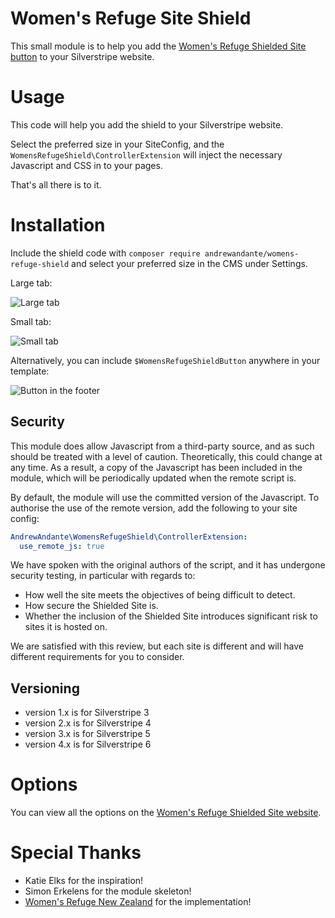 # Women's Refuge Site Shield

This small module is to help you add the [Women's Refuge Shielded Site button](https://shielded.co.nz/) to your Silverstripe website.

# Usage

This code will help you add the shield to your Silverstripe website.

Select the preferred size in your SiteConfig, and the `WomensRefugeShield\ControllerExtension` will inject the necessary Javascript and CSS in to your pages.

That's all there is to it.

# Installation

Include the shield code with `composer require andrewandante/womens-refuge-shield` and select your preferred size in the CMS under Settings.

Large tab:

![Large tab](img/screenshots/large_tab.PNG?raw=true)

Small tab:

![Small tab](img/screenshots/small_tab.PNG?raw=true)

Alternatively, you can include `$WomensRefugeShieldButton` anywhere in your template:

![Button in the footer](img/screenshots/button_in_footer.PNG?raw=true)

## Security

This module does allow Javascript from a third-party source, and as such should be treated with a level of caution. Theoretically, this could change at any time. As a result, a copy of the Javascript has been included in the module, which will be periodically updated when the remote script is.

By default, the module will use the committed version of the Javascript. To authorise the use of the remote version, add the following to your site config:

```yaml
AndrewAndante\WomensRefugeShield\ControllerExtension:
  use_remote_js: true
```

We have spoken with the original authors of the script, and it has undergone security testing, in particular with regards to:

- How well the site meets the objectives of being difficult to detect.
- How secure the Shielded Site is.
- Whether the inclusion of the Shielded Site introduces significant risk to sites it is hosted on.

We are satisfied with this review, but each site is different and will have different requirements for you to consider.

## Versioning

- version 1.x is for Silverstripe 3
- version 2.x is for Silverstripe 4
- version 3.x is for Silverstripe 5
- version 4.x is for Silverstripe 6

# Options

You can view all the options on the [Women's Refuge Shielded Site website](https://shielded.co.nz/).

# Special Thanks

- Katie Elks for the inspiration!
- Simon Erkelens for the module skeleton!
- [Women's Refuge New Zealand](https://shielded.co.nz/) for the implementation!
